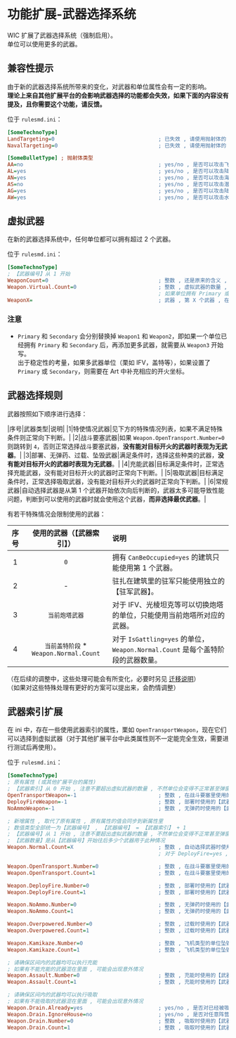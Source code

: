 # 功能扩展-武器选择系统

WIC 扩展了武器选择系统（强制启用）。  
单位可以使用更多的武器。



## 兼容性提示

由于新的武器选择系统所带来的变化，对武器和单位属性会有一定的影响。  
**理论上来自其他扩展平台的会影响武器选择的功能都会失效，如果下面的内容没有提及，且你需要这个功能，请反馈。**

位于 `rulesmd.ini`：

```ini
[SomeTechnoType]
LandTargeting=0                                 ; 已失效 , 请使用抛射体的 AG 属性 , 默认值是 0
NavalTargeting=0                                ; 已失效 , 请使用抛射体的 AN 和 AS 属性 , 默认值是 0
```

```ini
[SomeBulletType] ; 抛射体类型
AA=no                                           ; yes/no , 是否可以攻击飞机单位 , 默认值是 no
AL=yes                                          ; yes/no , 是否可以攻击陆地单位 , 默认值是 yes
AN=yes                                          ; yes/no , 是否可以攻击海面单位 , 默认值是 yes
AS=no                                           ; yes/no , 是否可以攻击潜艇单位 , 默认值是 no
AG=yes                                          ; yes/no , 是否可以攻击陆地地板 , 默认值是 yes
AW=yes                                          ; yes/no , 是否可以攻击水面地板 , 默认值是 yes
```



## 虚拟武器

在新的武器选择系统中，任何单位都可以拥有超过 2 个武器。

位于 `rulesmd.ini`：

```ini
[SomeTechnoType]
; 【武器编号】从 1 开始
WeaponCount=0                                   ; 整数 , 还是原来的含义 , 数值过大可能导致载入不必要的数据甚至弹窗 , 此时请使用 Weapon.Virtual.Count , 默认值是 0
Weapon.Virtual.Count=0                          ; 整数 , 虚拟武器的数量 , 默认值是 [SomeTechnoType] -> WeaponCount 的值
                                                ; 如果单位拥有 Primary 或 Secondary 时会自动更新 Weapon.Virtual.Count 的值
WeaponX=                                        ; 武器 , 第 X 个武器 , 在 Art 中正常写开火位置 , 默认值是 空
```

### 注意

* `Primary` 和 `Secondary` 会分别替换掉 `Weapon1` 和 `Weapon2`，即如果一个单位已经拥有 `Primary` 和 `Secondary` 后，再添加更多武器，就需要从 `Weapon3` 开始写。  
出于稳定性的考量，如果多武器单位（栗如 IFV，盖特等），如果设置了 `Primary` 或 `Secondary`，则需要在 Art 中补充相应的开火坐标。



## 武器选择规则

武器按照如下顺序进行选择：

|序号|武器类型|说明|
|1|特使情况武器|见下方的特殊情况列表，如果不满足特殊条件则正常向下判断。|
|2|战斗要塞武器|如果 `Weapon.OpenTransport.Number=0` 则跳转到 `4`，否则正常选择战斗要塞武器，**没有能对目标开火的武器时表现为无武器**。|
|3|部署、无弹药、过载、坠毁武器|满足条件时，选择这些种类的武器，**没有能对目标开火的武器时表现为无武器**。|
|4|充能武器|目标满足条件时，正常选择充能武器，没有能对目标开火的武器时正常向下判断。|
|5|吸取武器|目标满足条件时，正常选择吸取武器，没有能对目标开火的武器时正常向下判断。|
|6|常规武器|自动选择武器是从第 1 个武器开始依次向后判断的，武器太多可能导致性能问题，判断到可以使用的武器时就会使用这个武器，**而非选择最优武器**。|

有若干特殊情况会限制使用的武器：

|序号|使用的武器（【武器索引】）|说明|
|:-:|:-:|:-|
|1|`0`|拥有 `CanBeOccupied=yes` 的建筑只能使用第 1 个武器。|
|2|-|驻扎在建筑里的驻军只能使用独立的【驻军武器】。|
|3|`当前炮塔武器`|对于 IFV、光棱坦克等可以切换炮塔的单位，只能使用当前炮塔所对应的武器。|
|4|`当前盖特阶段` * `Weapon.Normal.Count`|对于 `IsGattling=yes` 的单位，`Weapon.Normal.Count` 是每个盖特阶段的武器数量。|

（在后续的调整中，这些处理可能会有所变化，必要时另见 [迁移说明](/迁移说明.md#迁移说明)）  
（如果对这些特殊处理有更好的方案可以提出来，会酌情调整）



## 武器索引扩展

在 ini 中，存在一些使用武器索引的属性，栗如 `OpenTransportWeapon`，现在它们可以选择到虚拟武器（对于其他扩展平台中此类属性则不一定能完全生效，需要进行测试后再使用）。

位于 `rulesmd.ini`：

```ini
[SomeTechnoType]
; 原有属性 (或其他扩展平台的属性)
; 【武器索引】从 0 开始 , 注意不要超出虚拟武器的数量 , 不然单位会变得不正常甚至弹窗
OpenTransportWeapon=-1                          ; 整数 , 在战斗要塞里使用的【武器索引】 , -1 = 使用默认的战斗要塞武器 (根据目标选择常规武器) , 默认值是 -1
DeployFireWeapon=-1                             ; 整数 , 部署时使用的【武器索引】 , -1 = 使用默认的部署武器 (副武器) , 默认值是 -1
NoAmmoWeapon=-1                                 ; 整数 , 无弹药时使用的【武器索引】 , -1 = 不使用这个武器 , 默认值是 -1

; 新增属性 , 取代了原有属性 , 原有属性的值会同步到新属性里
; 数值类型全部统一为【武器编号】 , 【武器编号】 = 【武器索引】 + 1
; 【武器编号】从 1 开始 , 注意不要超出虚拟武器的数量 , 不然单位会变得不正常甚至弹窗
; 【武器数量】是从【武器编号】开始往后多少个武器用于此种情况
Weapon.Normal.Count=X                           ; 整数 , 自动选择武器时使用的【武器数量】 , 负数或 0 = 不使用 , 默认值是 2
                                                ; 对于 DeployFire=yes , Overpowerable=yes 的单位 , 默认值是 1

Weapon.OpenTransport.Number=0                   ; 整数 , 在战斗要塞里使用的【武器编号】 , 负数或 0 = 使用默认的战斗要塞武器 (根据目标选择常规武器) , 默认值是 0
Weapon.OpenTransport.Count=1                    ; 整数 , 在战斗要塞里使用的【武器数量】 , 负数或 0 = 不使用 , 默认值是 1

Weapon.DeployFire.Number=0                      ; 整数 , 部署时使用的【武器编号】 , 负数或 0 = 使用默认的部署武器 (副武器) , 默认值是 0
Weapon.DeployFire.Count=1                       ; 整数 , 部署时使用的【武器数量】 , 负数或 0 = 不使用 , 默认值是 1

Weapon.NoAmmo.Number=0                          ; 整数 , 无弹药时使用的【武器编号】 , 负数或 0 = 不使用这个武器 , 默认值是 0
Weapon.NoAmmo.Count=1                           ; 整数 , 无弹药时使用的【武器数量】 , 负数或 0 = 不使用 , 默认值是 1

Weapon.Overpowered.Number=0                     ; 整数 , 过载时使用的【武器编号】 , 负数或 0 = 使用默认的过载武器 (副武器) , 默认值是 0
Weapon.Overpowered.Count=1                      ; 整数 , 过载时使用的【武器数量】 , 负数或 0 = 不使用 , 默认值是 1

Weapon.Kamikaze.Number=0                        ; 整数 , 飞机类型的单位坠毁时使用的【武器编号】 , 负数或 0 = 使用默认的坠毁武器 (副武器) , 默认值是 0
Weapon.Kamikaze.Count=1                         ; 整数 , 飞机类型的单位坠毁时使用的【武器数量】 , 负数或 0 = 不使用 , 默认值是 1

; 请确保区间内的武器均可以执行充能
; 如果有不能充能的武器混在里面 , 可能会出现意外情况
Weapon.Assault.Number=0                         ; 整数 , 充能时使用的【武器编号】 , 负数或 0 = 使用默认的充能武器 (副武器) , 默认值是 0
Weapon.Assault.Count=1                          ; 整数 , 充能时使用的【武器数量】 , 负数或 0 = 不使用 , 默认值是 1

; 请确保区间内的武器均可以执行吸取
; 如果有不能吸取的武器混在里面 , 可能会出现意外情况
Weapon.Drain.Already=yes                        ; yes/no , 是否对已经被吸取的单位使用吸取武器 , 默认值是 yes
Weapon.Drain.IgnoreHouse=no                     ; yes/no , 是否对任意阵营的单位使用吸取武器 , 默认值是 no
Weapon.Drain.Number=0                           ; 整数 , 吸取时使用的【武器编号】 , 负数或 0 = 使用默认的吸取武器 (副武器) , 默认值是 0
Weapon.Drain.Count=1                            ; 整数 , 吸取时使用的【武器数量】 , 负数或 0 = 不使用 , 默认值是 1
```